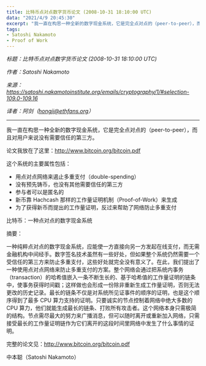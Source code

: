 ```yaml
---
title: 比特币点对点数字货币论文 (2008-10-31 18:10:00 UTC)
data: "2021/4/9 20:45:30"
excerpt: "我一直在构思一种全新的数字现金系统，它是完全点对点的（peer-to-peer），而且对用户来说没有需要信任的第三方。"
tags:
- Satoshi Nakamoto
- Proof of Work
---
```


*标题：比特币点对点数字货币论文 (2008-10-31 18:10:00 UTC)*

*作者：Satoshi Nakamoto*

*来源：https://satoshi.nakamotoinstitute.org/emails/cryptography/1/#selection-109.0-109.16*

*译者：阿剑（hongji@ethfans.org）*

---



我一直在构思一种全新的数字现金系统，它是完全点对点的（peer-to-peer），而且对用户来说没有需要信任的第三方。

论文我放在了这里：http://www.bitcoin.org/bitcoin.pdf

这个系统的主要属性包括：

- 用点对点网络来遏止多重支付（double-spending）
- 没有预先铸币，也没有其他需要信任的第三方
- 参与者可以是匿名的
- 新币靠 Hachcash 那样的工作量证明机制（Proof-of-Work）来生成
- 为了获得新币而提出的工作量证明，反过来帮助了网络防止多重支付

比特币：一种点对点的数字现金系统

摘要：

一种纯粹点对点的数字现金系统，应能使一方直接向另一方发起在线支付，而无需金融机构中间经手。数字签名技术虽然有一些好处，但如果整个系统仍然需要一个受信任的第三方来防止多重支付，这些好处就完全没有意义了。在此，我们提出了一种使用点对点网络来防止多重支付的方案。整个网络会通过把系统内事务（transaction）的哈希值嵌入一条不断生长的、基于哈希值的工作量证明的链条中，使事务获得时间戳；这样做也会形成一份除非重新生成工作量证明，否则无法更改的历史记录。最长的链条不仅是对系统所见证事件的顺序的证明，也是这个顺序得到了最多 CPU 算力支持的证明。只要诚实的节点控制着网络中绝大多数的 CPU 算力，他们就能生成最长的链条、打败所有攻击者。这个网络本身只需极简的结构。节点需尽最大的努力来广播消息，但可以随时离开或重新加入网络，只需接受最长的工作量证明链作为它们离开的这段时间里网络中发生了什么事情的证明。

完整的论文见：http://www.bitcoin.org/bitcoin.pdf

中本聪（Satoshi Nakamoto）
